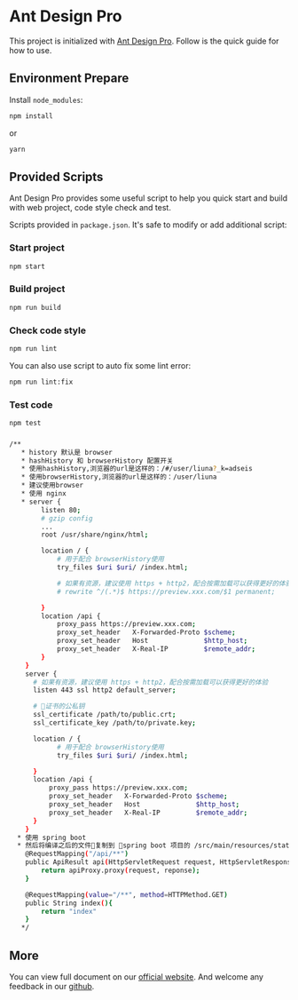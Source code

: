 # Ant Design Pro

This project is initialized with [Ant Design Pro](https://pro.ant.design). Follow is the quick guide for how to use.

## Environment Prepare

Install `node_modules`:

```bash
npm install
```

or

```bash
yarn
```

## Provided Scripts

Ant Design Pro provides some useful script to help you quick start and build with web project, code style check and test.

Scripts provided in `package.json`. It's safe to modify or add additional script:

### Start project

```bash
npm start
```

### Build project

```bash
npm run build
```

### Check code style

```bash
npm run lint
```

You can also use script to auto fix some lint error:

```bash
npm run lint:fix
```

### Test code

```bash
npm test
```
###
```bash
/**
   * history 默认是 browser
   * hashHistory 和 browserHistory 配置开关
   * 使用hashHistory,浏览器的url是这样的：/#/user/liuna?_k=adseis
   * 使用browserHistory,浏览器的url是这样的：/user/liuna
   * 建议使用browser
   * 使用 nginx
   * server {
        listen 80;
        # gzip config
        ...
        root /usr/share/nginx/html;

        location / {
            # 用于配合 browserHistory使用
            try_files $uri $uri/ /index.html;

            # 如果有资源，建议使用 https + http2，配合按需加载可以获得更好的体验
            # rewrite ^/(.*)$ https://preview.xxx.com/$1 permanent;

        }
        location /api {
            proxy_pass https://preview.xxx.com;
            proxy_set_header   X-Forwarded-Proto $scheme;
            proxy_set_header   Host              $http_host;
            proxy_set_header   X-Real-IP         $remote_addr;
        }
    }
    server {
      # 如果有资源，建议使用 https + http2，配合按需加载可以获得更好的体验
      listen 443 ssl http2 default_server;

      # 证书的公私钥
      ssl_certificate /path/to/public.crt;
      ssl_certificate_key /path/to/private.key;

      location / {
            # 用于配合 browserHistory使用
            try_files $uri $uri/ /index.html;

      }
      location /api {
          proxy_pass https://preview.xxx.com;
          proxy_set_header   X-Forwarded-Proto $scheme;
          proxy_set_header   Host              $http_host;
          proxy_set_header   X-Real-IP         $remote_addr;
      }
    }
  * 使用 spring boot
  * 然后将编译之后的文件复制到 spring boot 项目的 /src/main/resources/static
    @RequestMapping("/api/**")
    public ApiResult api(HttpServletRequest request, HttpServletResponse response){
        return apiProxy.proxy(request, reponse);
    }

    @RequestMapping(value="/**", method=HTTPMethod.GET)
    public String index(){
        return "index"
    }
   */
```
## More

You can view full document on our [official website](https://pro.ant.design). And welcome any feedback in our [github](https://github.com/ant-design/ant-design-pro).
